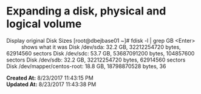 # Expanding a disk, physical and logical volume

Display original Disk Sizes [root@dbejbase01 ~]# fdisk -l | grep GB &lt;Enter&gt;           shows what it was Disk /dev/sda: 32.2 GB, 32212254720 bytes, 62914560 sectors Disk /dev/sdc: 53.7 GB, 53687091200 bytes, 104857600 sectors Disk /dev/sdb: 32.2 GB, 32212254720 bytes, 62914560 sectors Disk /dev/mapper/centos-root: 18.8 GB, 18798870528 bytes, 36  

**Created At:** 8/23/2017 11:43:15 PM  
**Updated At:** 8/23/2017 11:43:38 PM  


